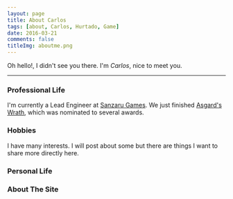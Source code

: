 ```yaml
---
layout: page
title: About Carlos
tags: [about, Carlos, Hurtado, Game]
date: 2016-03-21
comments: false
titleImg: aboutme.png
---
```

Oh hello!, I didn't see you there. I'm *Carlos*, nice to meet you.

-------

### Professional Life

I'm currently a Lead Engineer at [Sanzaru Games](http://www.sanzarugames.com). We just finished [Asgard's Wrath](https://www.carloshurtado.com/asgardwrath/), which was nominated to several awards.

### Hobbies
I have many interests. I will post about some but there are things I want to share more directly here.
<div id="secret_about_hobbies" class="secretwide"></div>

### Personal Life
<div id="secret_about_personal" class="secretwide"></div>

### About The Site
<div id="secret_about_site" class="secretwide"></div>
